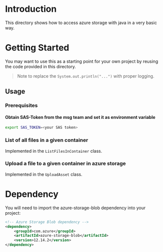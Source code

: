 # Introduction
This directory shows how to access azure storage with java in a very basic way. 

# Getting Started
You may want to use this as a starting point for your own project by reusing the code provided in this directory.

> Note to replace the `System.out.println("...")` with proper logging.

## Usage
### Prerequisites
#### Obtain SAS-Token from the msg team and set it as environment variable
```bash
export SAS_TOKEN=<your SAS token>
```
### List of all files in a given container
Implemented in the `ListFilesInContainer` class. 
### Upload a file to a given container in azure storage
Implemented in the `UploadAsset` class.

# Dependency
You will need to import the azure-storage-blob dependency into your project:
```xml
<!-- Azure Storage Blob dependency -->
<dependency>
    <groupId>com.azure</groupId>
    <artifactId>azure-storage-blob</artifactId>
    <version>12.14.2</version>
</dependency>
```

